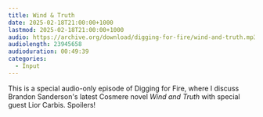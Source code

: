 ```yaml
---
title: Wind & Truth
date: 2025-02-18T21:00:00+1000
lastmod: 2025-02-18T21:00:00+1000
audio: https://archive.org/download/digging-for-fire/wind-and-truth.mp3
audiolength: 23945658
audioduration: 00:49:39
categories:
  - Input
---
```


This is a special audio-only episode of Digging for Fire, where I discuss Brandon Sanderson's latest Cosmere novel _Wind and Truth_ with special guest Lior Carbis. Spoilers!